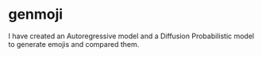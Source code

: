 # genmoji
I have created an Autoregressive model and a Diffusion Probabilistic model to generate emojis and compared them.
